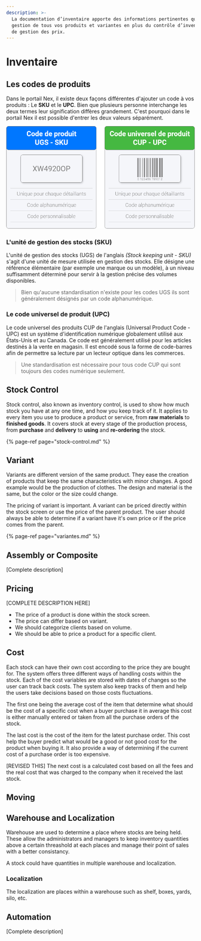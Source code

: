```yaml
---
description: >-
  La documentation d’inventaire apporte des informations pertinentes quant à la
  gestion de tous vos produits et variantes en plus du contrôle d’inventaire et
  de gestion des prix.
---
```


# Inventaire

## Les codes de produits

Dans le portail Nex, il existe deux façons différentes d'ajouter un code à vos produits : Le **SKU** et le **UPC**. Bien que plusieurs personne interchange les deux termes leur signification diffères grandement. C'est pourquoi dans le portail Nex il est possible d'entrer les deux valeurs séparément.

![](../../.gitbook/assets/artboard-1.png)

### L'unité de gestion des stocks \(SKU\)

L'unité de gestion des stocks \(UGS\) de l'anglais _\(Stock keeping unit - SKU\)_ s'agit d'une unité de mesure utilisée en gestion des stocks. Elle désigne une référence élémentaire \(par exemple une marque ou un modèle\), à un niveau suffisamment déterminé pour servir à la gestion précise des volumes disponibles. 

> Bien qu'aucune standardisation n'existe pour les codes UGS ils sont généralement désignés par un code alphanumérique.

### Le code universel de produit \(UPC\)

Le code universel des produits CUP de l'anglais \(Universal Product Code - UPC\) est un système d'identification numérique globalement utilisé aux États-Unis et au Canada. Ce code est généralement utilisé pour les articles destinés à la vente en magasin. Il est encodé sous la forme de code-barres afin de permettre sa lecture par un lecteur optique dans les commerces.

> Une standardisation est nécessaire pour tous code CUP qui sont toujours des codes numérique seulement.

## Stock Control

Stock control, also known as inventory control, is used to show how much stock you have at any one time, and how you keep track of it. It applies to every item you use to produce a product or service, from **raw materials** to **finished goods**. It covers stock at every stage of the production process, from **purchase** and **delivery** to **using** and **re-ordering** the stock.

{% page-ref page="stock-control.md" %}

## Variant

Variants are different version of the same product. They ease the creation of products that keep the same characteristics with minor changes. A good example would be the production of clothes. The design and material is the same, but the color or the size could change.

The pricing of variant is important. A variant can be priced directly within the stock screen or use the price of the parent product. The user should always be able to determine if a variant have it's own price or if the price comes from the parent.

{% page-ref page="variantes.md" %}

## Assembly or Composite

\[Complete description\]

## Pricing

\[COMPLETE DESCRIPTION HERE\]

* The price of a product is done within the stock screen.
* The price can differ based on variant.
* We should categorize clients based on volume.
* We should be able to price a product for a specific client.

## Cost

Each stock can have their own cost according to the price they are bought for. The system offers three different ways of handling costs within the stock. Each of the cost variables are stored with dates of changes so the user can track back costs. The system also keep tracks of them and help the users take decisions based on those costs fluctuations.

The first one being the average cost of the item that determine what should be the cost of a specific cost when a buyer purchase it in average this cost is either manually entered or taken from all the purchase orders of the stock.

The last cost is the cost of the item for the latest purchase order. This cost help the buyer predict what would be a good or not good cost for the product when buying it. It also provide a way of determining if the current cost of a purchase order is too expensive.

\[REVISED THIS\] The next cost is a calculated cost based on all the fees and the real cost that was charged to the company when it received the last stock.

## Moving

## Warehouse and Localization

Warehouse are used to determine a place where stocks are being held. These allow the administrators and managers to keep inventory quantities above a certain threashold at each places and manage their point of sales with a better consistancy.

A stock could have quantities in multiple warehouse and localization.

### Localization

The localization are places within a warehouse such as shelf, boxes, yards, silo, etc.

## Automation

\[Complete description\]

